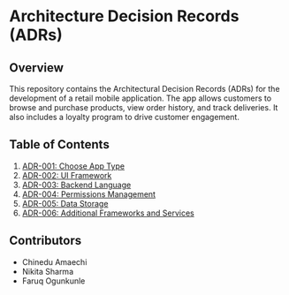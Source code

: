 # Architecture Decision Records (ADRs)

## Overview
This repository contains the Architectural Decision Records (ADRs) for the development of a retail mobile application. The app allows customers to browse and purchase products, view order history, and track deliveries. It also includes a loyalty program to drive customer engagement.

## Table of Contents
1. [ADR-001: Choose App Type](/adr/ADR-001-Choose-App-Type.md)
2. [ADR-002: UI Framework](/adr/ADR-002-UI-Framework.md)
3. [ADR-003: Backend Language](/adr/ADR-003-Backend-Language.md)
4. [ADR-004: Permissions Management](/adr/ADR-004-Permissions-Management.md)
5. [ADR-005: Data Storage](/adr/ADR-005-Data-Storage.md)
6. [ADR-006: Additional Frameworks and Services](/adr/ADR-006-Additional-Frameworks-and-Services.md)

## Contributors
- Chinedu Amaechi
- Nikita Sharma
- Faruq Ogunkunle
